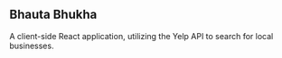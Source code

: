 ## Bhauta Bhukha

A client-side React application, utilizing the Yelp API to search for local businesses.
